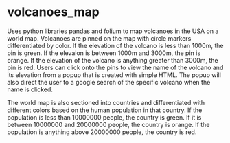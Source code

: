 # volcanoes_map
Uses python libraries pandas and folium to map volcanoes in the USA on a world map. Volcanoes are pinned on the map with circle markers differentiated by color. If the elevation of the volcano is less than 1000m, the pin is green. If the elevaion is between 1000m and 3000m, the pin is orange. If the elevation of the volcano is anything greater than 3000m, the pin is red. Users can click onto the pins to view the name of the volcano and its elevation from a popup that is created with simple HTML. The popup will also direct the user to a google search of the specific volcano when the name is clicked. 

The world map is also sectioned into countries and differentiated with different colors based on the human population in that country. If the population is less than 10000000 people, the country is green. If it is between 10000000 and 20000000 people, the country is orange. If the population is anything above 20000000 people, the country is red. 
